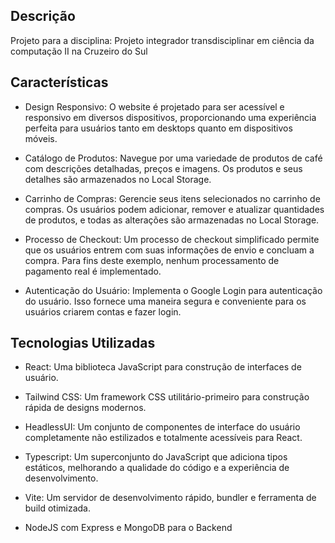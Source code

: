 ## Descrição
Projeto para a disciplina: Projeto integrador transdisciplinar em ciência da computação II na Cruzeiro do Sul

## Características
- Design Responsivo: O website é projetado para ser acessível e responsivo em diversos dispositivos, proporcionando uma experiência perfeita para usuários tanto em desktops quanto em dispositivos móveis.

- Catálogo de Produtos: Navegue por uma variedade de produtos de café com descrições detalhadas, preços e imagens. Os produtos e seus detalhes são armazenados no Local Storage.

- Carrinho de Compras: Gerencie seus itens selecionados no carrinho de compras. Os usuários podem adicionar, remover e atualizar quantidades de produtos, e todas as alterações são armazenadas no Local Storage.

- Processo de Checkout: Um processo de checkout simplificado permite que os usuários entrem com suas informações de envio e concluam a compra. Para fins deste exemplo, nenhum processamento de pagamento real é implementado.

- Autenticação do Usuário: Implementa o Google Login para autenticação do usuário. Isso fornece uma maneira segura e conveniente para os usuários criarem contas e fazer login.

## Tecnologias Utilizadas
- React: Uma biblioteca JavaScript para construção de interfaces de usuário.

- Tailwind CSS: Um framework CSS utilitário-primeiro para construção rápida de designs modernos.

- HeadlessUI: Um conjunto de componentes de interface do usuário completamente não estilizados e totalmente acessíveis para React.

- Typescript: Um superconjunto do JavaScript que adiciona tipos estáticos, melhorando a qualidade do código e a experiência de desenvolvimento.

- Vite: Um servidor de desenvolvimento rápido, bundler e ferramenta de build otimizada.

- NodeJS com Express e MongoDB para o Backend
